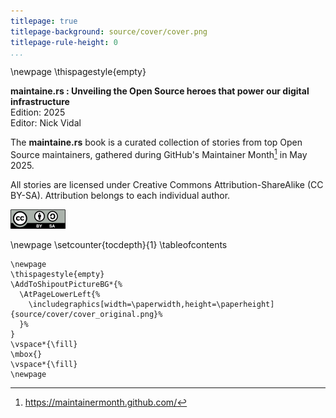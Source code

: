 ```yaml
---
titlepage: true
titlepage-background: source/cover/cover.png
titlepage-rule-height: 0
...
```


\newpage
\thispagestyle{empty}

**maintaine.rs : Unveiling the Open Source heroes that power our digital infrastructure**  
Edition: 2025  
Editor: Nick Vidal

The **maintaine.rs** book is a curated collection of stories from top Open Source maintainers, gathered during GitHub's Maintainer Month[^127] in May 2025.

All stories are licensed under Creative Commons Attribution-ShareAlike (CC BY-SA). Attribution belongs to each individual author.

![](source/cc.png)

\newpage
\setcounter{tocdepth}{1}
\tableofcontents

```{=latex}
\newpage
\thispagestyle{empty}
\AddToShipoutPictureBG*{%
  \AtPageLowerLeft{%
    \includegraphics[width=\paperwidth,height=\paperheight]{source/cover/cover_original.png}%
  }%
}
\vspace*{\fill}
\mbox{}
\vspace*{\fill}
\newpage
```


[^127]: https://maintainermonth.github.com/

